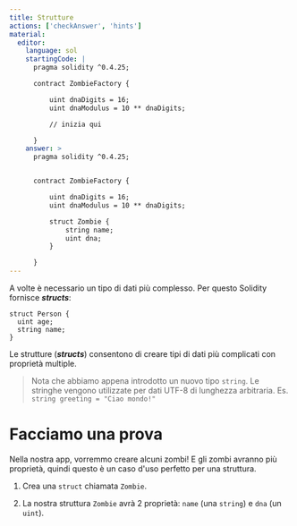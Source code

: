 ```yaml
---
title: Strutture
actions: ['checkAnswer', 'hints']
material:
  editor:
    language: sol
    startingCode: |
      pragma solidity ^0.4.25;

      contract ZombieFactory {

          uint dnaDigits = 16;
          uint dnaModulus = 10 ** dnaDigits;

          // inizia qui

      }
    answer: >
      pragma solidity ^0.4.25;


      contract ZombieFactory {

          uint dnaDigits = 16;
          uint dnaModulus = 10 ** dnaDigits;

          struct Zombie {
              string name;
              uint dna;
          }

      }
---
```


A volte è necessario un tipo di dati più complesso. Per questo Solidity fornisce ***structs***:

```
struct Person {
  uint age;
  string name;
}

```
Le strutture (***structs***) consentono di creare tipi di dati più complicati con proprietà multiple.

> Nota che abbiamo appena introdotto un nuovo tipo `string`. Le stringhe vengono utilizzate per dati UTF-8 di lunghezza arbitraria. Es. `string greeting = "Ciao mondo!"`

# Facciamo una prova

Nella nostra app, vorremmo creare alcuni zombi! E gli zombi avranno più proprietà, quindi questo è un caso d'uso perfetto per una struttura.

1. Crea una `struct` chiamata `Zombie`.

2. La nostra struttura `Zombie` avrà 2 proprietà: `name` (una `string`) e `dna` (un `uint`).
